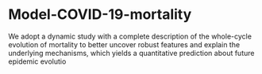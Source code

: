 # Model-COVID-19-mortality
We adopt a dynamic study with a complete description of the whole-cycle evolution of mortality to better uncover robust features and explain the underlying mechanisms, which yields a quantitative prediction about future epidemic evolutio
